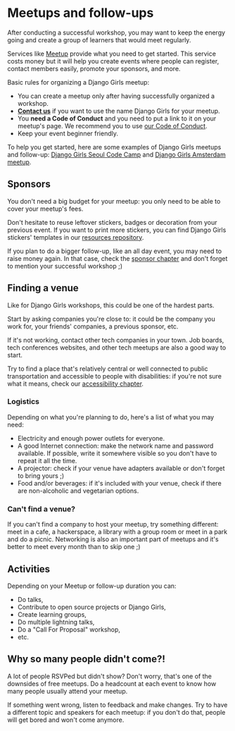 # Meetups and follow-ups

After conducting a successful workshop, you may want to keep the energy going and create a group of learners that would meet regularly.

Services like [Meetup](https://www.meetup.com) provide what you need to get started. This service costs money but it will help you create events where people can register, contact members easily, promote your sponsors, and more.

Basic rules for organizing a Django Girls meetup:

* You can create a meetup only after having successfully organized a workshop.
* [**Contact us**](mailto:hello@djangogirls.org) if you want to use the name Django Girls for your meetup.
* You **need a Code of Conduct** and you need to put a link to it on your meetup's page. We recommend you to use [our Code of Conduct](https://djangogirls.org/pages/coc/).
* Keep your event beginner friendly.

To help you get started, here are some examples of Django Girls meetups and follow-up: [Django Girls Seoul Code Camp](https://github.com/DjangoGirlsSeoul/curriculum) and [Django Girls Amsterdam meetup](https://www.meetup.com/Amsterdam-Django-Girls-Follow-Up-Meetup/).

## Sponsors

You don't need a big budget for your meetup: you only need to be able to cover your meetup's fees.

Don't hesitate to reuse leftover stickers, badges or decoration from your previous event. If you want to print more stickers, you can find Django Girls stickers' templates in our [resources repository](https://github.com/DjangoGirls/resources/).

If you plan to do a bigger follow-up, like an all day event, you may need to raise money again. In that case, check the [sponsor chapter]() and don't forget to mention your successful workshop ;\)

## Finding a venue

Like for Django Girls workshops, this could be one of the hardest parts.

Start by asking companies you're close to: it could be the company you work for, your friends' companies, a previous sponsor, etc.

If it's not working, contact other tech companies in your town. Job boards, tech conferences websites, and other tech meetups are also a good way to start.

Try to find a place that's relatively central or well connected to public transportation and accessible to people with disabilities: if you're not sure what it means, check our [accessibility chapter]().

### Logistics

Depending on what you're planning to do, here's a list of what you may need:

* Electricity and enough power outlets for everyone.
* A good Internet connection: make the network name and password available. If possible, write it somewhere visible so you don't have to repeat it all the time.
* A projector: check if your venue have adapters available or don't forget to bring yours ;\)
* Food and/or beverages: if it's included with your venue, check if there are non-alcoholic and vegetarian options.

### Can't find a venue?

If you can't find a company to host your meetup, try something different: meet in a cafe, a hackerspace, a library with a group room or meet in a park and do a picnic. Networking is also an important part of meetups and it's better to meet every month than to skip one ;\)

## Activities

Depending on your Meetup or follow-up duration you can:

* Do talks,
* Contribute to open source projects or Django Girls,
* Create learning groups,
* Do multiple lightning talks,
* Do a "Call For Proposal" workshop,
* etc.

## Why so many people didn't come?!

A lot of people RSVPed but didn't show? Don't worry, that's one of the downsides of free meetups. Do a headcount at each event to know how many people usually attend your meetup.

If something went wrong, listen to feedback and make changes. Try to have a different topic and speakers for each meetup: if you don't do that, people will get bored and won't come anymore.

